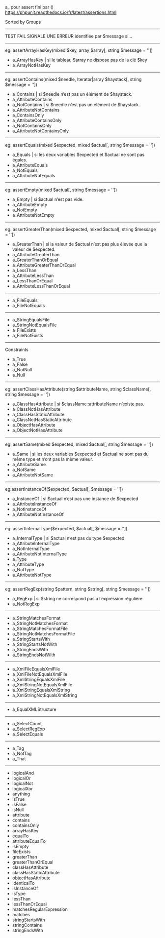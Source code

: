 a\_ pour assert
fini par ()
https://phpunit.readthedocs.io/fr/latest/assertions.html

Sorted by Groups

---

TEST FAIL
SIGNALE UNE ERREUR identifiée par $message si...

---

eg: assertArrayHasKey(mixed $key, array $array[, string $message = ''])

- a_ArrayHasKey | si le tableau $array ne dispose pas de la clé $key
- a_ArrayNotHasKey

---

eg: assertContains(mixed $needle, Iterator|array $haystack[, string $message = ''])

- a_Contains | si $needle n’est pas un élément de $haystack.
- a_AttributeContains
- a_NotContains | si $needle n’est pas un élément de $haystack.
- a_AttributeNotContains
- a_ContainsOnly
- a_AttributeContainsOnly
- a_NotContainsOnly
- a_AttributeNotContainsOnly

---

eg: assertEquals(mixed $expected, mixed $actual[, string $message = ''])

- a_Equals | si les deux variables $expected et $actual ne sont pas égales.
- a_AttributeEquals
- a_NotEquals
- a_AttributeNotEquals

---

eg: assertEmpty(mixed $actual[, string $message = ''])

- a_Empty | si $actual n’est pas vide.
- a_AttributeEmpty
- a_NotEmpty
- a_AttributeNotEmpty

---

eg: assertGreaterThan(mixed $expected, mixed $actual[, string $message = ''])

- a_GreaterThan | si la valeur de $actual n’est pas plus élevée que la valeur de $expected.
- a_AttributeGreaterThan
- a_GreaterThanOrEqual
- a_AttributeGreaterThanOrEqual
- a_LessThan
- a_AttributeLessThan
- a_LessThanOrEqual
- a_AttributeLessThanOrEqual

---

- a_FileEquals
- a_FileNotEquals

---

- a_StringEqualsFile
- a_StringNotEqualsFile
- a_FileExists
- a_FileNotExists

---

Constraints

- a_True
- a_False
- a_NotNull
- a_Null

---

eg: assertClassHasAttribute(string $attributeName, string $className[, string $message = ''])

- a_ClassHasAttribute | si $className::attributeName n’existe pas.
- a_ClassNotHasAttribute
- a_ClassHasStaticAttribute
- a_ClassNotHasStaticAttribute
- a_ObjectHasAttribute
- a_ObjectNotHasAttribute

---

eg: assertSame(mixed $expected, mixed $actual[, string $message = ''])

- a_Same | si les deux variables $expected et $actual ne sont pas du même type et n’ont pas la même valeur.
- a_AttributeSame
- a_NotSame
- a_AttributeNotSame

---

eg:assertInstanceOf($expected, $actual[, $message = ''])

- a_InstanceOf | si $actual n’est pas une instance de $expected
- a_AttributeInstanceOf
- a_NotInstanceOf
- a_AttributeNotInstanceOf

---

eg: assertInternalType($expected, $actual[, $message = ''])

- a_InternalType | si $actual n’est pas du type $expected
- a_AttributeInternalType
- a_NotInternalType
- a_AttributeNotInternalType
- a_Type
- a_AttributeType
- a_NotType
- a_AttributeNotType

---

eg: assertRegExp(string $pattern, string $string[, string $message = ''])

- a_RegExp | si $string ne correspond pas a l’expression régulière
- a_NotRegExp

---

- a_StringMatchesFormat
- a_StringNotMatchesFormat
- a_StringMatchesFormatFile
- a_StringNotMatchesFormatFile
- a_StringStartsWith
- a_StringStartsNotWith
- a_StringEndsWith
- a_StringEndsNotWith

---

- a_XmlFileEqualsXmlFile
- a_XmlFileNotEqualsXmlFile
- a_XmlStringEqualsXmlFile
- a_XmlStringNotEqualsXmlFile
- a_XmlStringEqualsXmlString
- a_XmlStringNotEqualsXmlString

---

- a_EqualXMLStructure

---

- a_SelectCount
- a_SelectRegExp
- a_SelectEquals

---

- a_Tag
- a_NotTag
- a_That

---

- logicalAnd
- logicalOr
- logicalNot
- logicalXor
- anything
- isTrue
- isFalse
- isNull
- attribute
- contains
- containsOnly
- arrayHasKey
- equalTo
- attributeEqualTo
- isEmpty
- fileExists
- greaterThan
- greaterThanOrEqual
- classHasAttribute
- classHasStaticAttribute
- objectHasAttribute
- identicalTo
- isInstanceOf
- isType
- lessThan
- lessThanOrEqual
- matchesRegularExpression
- matches
- stringStartsWith
- stringContains
- stringEndsWith
